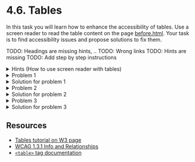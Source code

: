# 4.6. Tables

In this task you will learn how to enhance the accessibility of tables. Use a screen reader to read the table content on the page [before.html](./before.html). Your task is to find accessibility issues and propose solutions to fix them.

TODO: Headings are missing hints, ..
TODO: Wrong links
TODO: Hints are missing
TODO: Add step by step instructions

<details>
<summary>Hints (How to use screen reader with tables)</summary>

- Locating tables on the page:
  - <kbd>VO + Command + T</kbd> (macOS) or <kbd>Control + Alt + T</kbd> (Windows) to navigate to the next table.
  - <kbd>VO + U</kbd> (macOS) or <kbd>Control + Alt + U</kbd> (Windows) to open the rotor and then <kbd>left/right arrow</kbd> to locate tables list
- Reading tables:
  - <kbd>VO + Arrows</kbd> (macOS) or <kbd>Control + Alt + Arrows</kbd> (Windows) to navigate through the table cells.
  - <kbd>VO + C</kbd> (macOS) or <kbd>Control + Alt + C</kbd> (Windows) to read the current column header.
  - <kbd>VO + R</kbd> (macOS) or <kbd>Control + Alt + R</kbd> (Windows) to read the current row header.

</details>

<details>
<summary>Problem 1</summary>

There are no headers for the table columns. This makes it hard for screen reader users to understand the content of each cell.

</details>
<details>
<summary>Solution for problem 1</summary>

Use `<th>` tags with `scope="col"` to define the headers for the columns.

```html
<tr>
  <th scope="col" rowspan="2">Currency</th>
  <th scope="colgroup" colspan="5">October 2024</th>
  <th scope="colgroup" colspan="2">September 2024</th>
</tr>
<tr>
  <th scope="col">7th</th>
  ...
  <th scope="col">27th</th>
</tr>
```

</details>

<details>
<summary>Problem 2</summary>

There are no headers for the table rows. This makes it hard for screen reader users to understand the content of each cell.

</details>
<details>
<summary>Solution for problem 2</summary>

Use `<th>` tags with `scope="row"` to define the headers for the rows.

```html
<tr>
  <th scope="row">USD</th>
  <td>1.0982</td>
  ...
  <td>1.1158</td>
</tr>
...
```

</details>

<details>
<summary>Problem 3</summary>

Caption is missing for the table. A caption provides a name for a table, which helps screen reader users locate and understand the table content.

</details>
<details>
<summary>Solution for problem 3</summary>

There are several ways to fix this issue:

- Use `aria-labelledby` attribute to reference the caption element.
  ```html
  <h2 id="currency-exchange-rate">Currency Exchange Rates</h2>
  <table aria-labelledby="currency-exchange-rate">
    ...
  </table>
  ```
- Use `<caption>` element to provide a name for the table.
  ```html
  <table>
    <caption>
      <h2>Currency Exchange Rates</h2>
    </caption>
    ...
  </table>
  ```

</details>

## Resources

- [Tables tutorial on W3 page](https://www.w3.org/WAI/tutorials/tables/)
- [WCAG 1.3.1 Info and Relationships](https://www.w3.org/WAI/WCAG21/Understanding/info-and-relationships)
- [`<table>` tag documentation](https://developer.mozilla.org/en-US/docs/Web/HTML/Element/table)